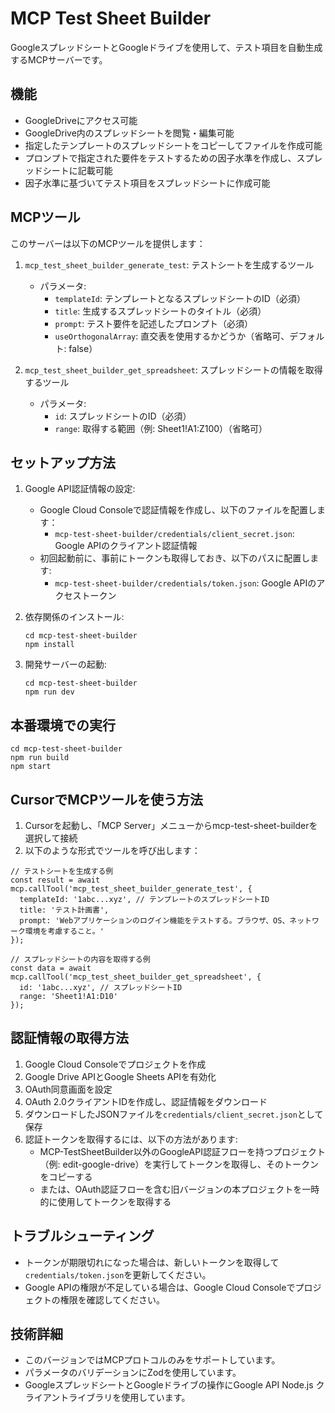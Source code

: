 # MCP Test Sheet Builder

GoogleスプレッドシートとGoogleドライブを使用して、テスト項目を自動生成するMCPサーバーです。

## 機能

- GoogleDriveにアクセス可能
- GoogleDrive内のスプレッドシートを閲覧・編集可能
- 指定したテンプレートのスプレッドシートをコピーしてファイルを作成可能
- プロンプトで指定された要件をテストするための因子水準を作成し、スプレッドシートに記載可能
- 因子水準に基づいてテスト項目をスプレッドシートに作成可能

## MCPツール

このサーバーは以下のMCPツールを提供します：

1. `mcp_test_sheet_builder_generate_test`: テストシートを生成するツール
   - パラメータ:
     - `templateId`: テンプレートとなるスプレッドシートのID（必須）
     - `title`: 生成するスプレッドシートのタイトル（必須）
     - `prompt`: テスト要件を記述したプロンプト（必須）
     - `useOrthogonalArray`: 直交表を使用するかどうか（省略可、デフォルト: false）

2. `mcp_test_sheet_builder_get_spreadsheet`: スプレッドシートの情報を取得するツール
   - パラメータ:
     - `id`: スプレッドシートのID（必須）
     - `range`: 取得する範囲（例: Sheet1!A1:Z100）（省略可）

## セットアップ方法

1. Google API認証情報の設定:
   - Google Cloud Consoleで認証情報を作成し、以下のファイルを配置します：
     - `mcp-test-sheet-builder/credentials/client_secret.json`: Google APIのクライアント認証情報
   - 初回起動前に、事前にトークンも取得しておき、以下のパスに配置します:
     - `mcp-test-sheet-builder/credentials/token.json`: Google APIのアクセストークン

2. 依存関係のインストール:
   ```
   cd mcp-test-sheet-builder
   npm install
   ```

3. 開発サーバーの起動:
   ```
   cd mcp-test-sheet-builder
   npm run dev
   ```

## 本番環境での実行

```
cd mcp-test-sheet-builder
npm run build
npm start
```

## CursorでMCPツールを使う方法

1. Cursorを起動し、「MCP Server」メニューからmcp-test-sheet-builderを選択して接続
2. 以下のような形式でツールを呼び出します：

```
// テストシートを生成する例
const result = await mcp.callTool('mcp_test_sheet_builder_generate_test', {
  templateId: '1abc...xyz', // テンプレートのスプレッドシートID
  title: 'テスト計画書',
  prompt: 'Webアプリケーションのログイン機能をテストする。ブラウザ、OS、ネットワーク環境を考慮すること。'
});

// スプレッドシートの内容を取得する例
const data = await mcp.callTool('mcp_test_sheet_builder_get_spreadsheet', {
  id: '1abc...xyz', // スプレッドシートID
  range: 'Sheet1!A1:D10'
});
```

## 認証情報の取得方法

1. Google Cloud Consoleでプロジェクトを作成
2. Google Drive APIとGoogle Sheets APIを有効化
3. OAuth同意画面を設定
4. OAuth 2.0クライアントIDを作成し、認証情報をダウンロード
5. ダウンロードしたJSONファイルを`credentials/client_secret.json`として保存
6. 認証トークンを取得するには、以下の方法があります:
   - MCP-TestSheetBuilder以外のGoogleAPI認証フローを持つプロジェクト（例: edit-google-drive）を実行してトークンを取得し、そのトークンをコピーする
   - または、OAuth認証フローを含む旧バージョンの本プロジェクトを一時的に使用してトークンを取得する

## トラブルシューティング

- トークンが期限切れになった場合は、新しいトークンを取得して`credentials/token.json`を更新してください。
- Google APIの権限が不足している場合は、Google Cloud Consoleでプロジェクトの権限を確認してください。

## 技術詳細

- このバージョンではMCPプロトコルのみをサポートしています。
- パラメータのバリデーションにZodを使用しています。
- GoogleスプレッドシートとGoogleドライブの操作にGoogle API Node.js クライアントライブラリを使用しています。
